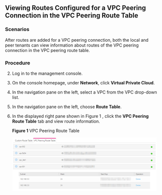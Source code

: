 ## Viewing Routes Configured for a VPC Peering Connection in the VPC Peering Route Table

### Scenarios

After routes are added for a VPC peering connection, both the local and peer
tenants can view information about routes of the VPC peering connection in the VPC peering route table.

### Procedure

2.  Log in to the management console.

3.  On the console homepage, under **Network**, click **Virtual Private Cloud**.

4.  In the navigation pane on the left, select a VPC from the VPC drop-down
    list.

5.  In the navigation pane on the left, choose **Route Table**.

6.  In the displayed right pane shown in Figure 1 , click the **VPC Peering Route Table** tab and view route information.

    **Figure 1** VPC Peering Route Table

	![](figure/5.3.9.png)
